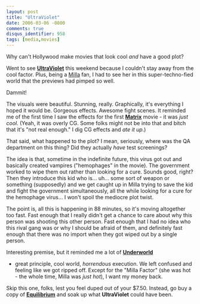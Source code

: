 ```yaml
---
layout: post
title: "UltraViolet"
date: 2006-03-06 -0800
comments: true
disqus_identifier: 958
tags: [media,movies]
---
```

Why can't Hollywood make movies that look cool *and* have a good plot?

 Went to see [**UltraViolet**](http://us.imdb.com/title/tt0370032/) this
weekend because I couldn't stay away from the cool factor. Plus, being a
[Milla](http://us.imdb.com/name/nm0000170/) fan, I had to see her in
this super-techno-fied world that the previews had pimped so well.

 Dammit!

 The visuals were beautiful. Stunning, really. Graphically, it's
everything I hoped it would be. Gorgeous effects. Awesome fight scenes.
It reminded me of the first time I saw the effects for the first
[**Matrix**](http://www.amazon.com/exec/obidos/ASIN/B00000K19E/mhsvortex)
movie - it was *just cool*. (Yeah, it was overly CG. Some folks might
not be into that and bitch that it's "not real enough." I dig CG effects
and *ate it up*.)

 That said, what happened to the plot? I mean, seriously, where was the
QA department on this thing? Did they actually *have* test screenings?

 The idea is that, sometime in the indefinite future, this virus got out
and basically created vampires ("hemophages" in the movie). The
government worked to wipe them out rather than looking for a cure.
Sounds good, right? Then they introduce this kid who is... uh... some
sort of weapon or something (supposedly) and we get caught up in Milla
trying to save the kid and fight the government simultaneously, all the
while looking for a cure for the hemophage virus... I won't spoil the
mediocre plot twist.

 The point is, all this is happening in 88 minutes, so it's moving
altogether too fast. Fast enough that I really didn't get a chance to
care about why this person was shooting this other person. Fast enough
that I had no idea who this rival gang was or why I should be afraid of
them, and definitely fast enough that there was no import when they got
wiped out by a single person.

 Interesting premise, but it reminded me a lot of
[**Underworld**](http://www.amazon.com/exec/obidos/ASIN/B0000VAFO0/mhsvortex)
- great principle, cool world, *horrendous* execution. We left confused
and feeling like we got ripped off. Except for the "Milla Factor" (she
was hot - the whole time, Milla was *just hot*), I want my money back.

 Skip this one, folks, lest you feel duped out of your $7.50. Instead,
go buy a copy of
[**Equilibrium**](http://www.amazon.com/exec/obidos/ASIN/B00005JLWN/mhsvortex)
and soak up what **UltraViolet** could have been.
